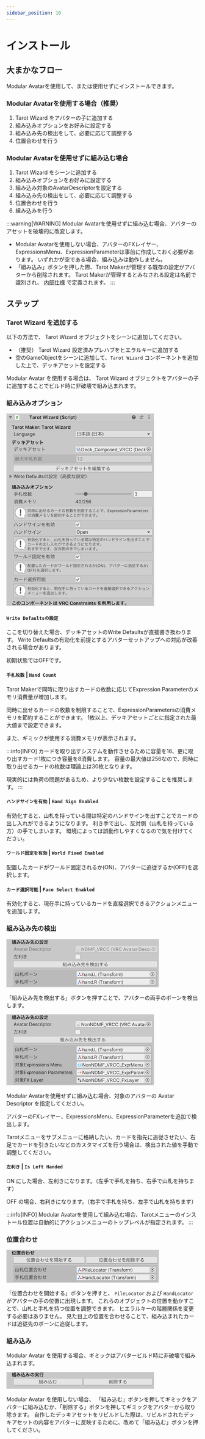 ```yaml
---
sidebar_position: 10
---
```


# インストール

## 大まかなフロー

Modular Avatarを使用して、または使用せずにインストールできます。

### Modular Avatarを使用する場合（推奨）

1. Tarot Wizard をアバターの子に追加する
2. 組み込みオプションをお好みに設定する
3. 組み込み先の検出をして、必要に応じて調整する
4. 位置合わせを行う

### Modular Avatarを使用せずに組み込む場合

1. Tarot Wizard をシーンに追加する
2. 組み込みオプションをお好みに設定する
3. 組み込み対象のAvatarDescriptorを設定する
4. 組み込み先の検出をして、必要に応じて調整する
5. 位置合わせを行う
6. 組み込みを行う

:::warning[WARNING]
Modular Avatarを使用せずに組み込む場合、アバターのアセットを破壊的に改変します。

* Modular Avatarを使用しない場合、アバターのFXレイヤー、ExpressionsMenu、ExpressionParameterは事前に作成しておく必要があります。
  いずれかが空である場合、組み込みは動作しません。
* 「組み込み」ボタンを押した際、Tarot Makerが管理する既存の設定がアバターから削除されます。
  Tarot Makerが管理するとみなされる設定は名前で識別され、 [内部仕様](4_deck.md) で定義されます。
:::

## ステップ

### Tarot Wizard を追加する

以下の方法で、 Tarot Wizard オブジェクトをシーンに追加してください。

- （推奨） Tarot Wizard 設定済みプレハブをヒエラルキーに追加する
- 空のGameObjectをシーンに追加して、`Tarot Wizard` コンポーネントを追加した上で、デッキアセットを設定する

Modular Avatar を使用する場合は、 Tarot Wizard オブジェクトをアバターの子に追加することでビルド時に非破壊で組み込まれます。

### 組み込みオプション

![Inspector Wizard Setting](img/wizard_setting.png)

#### `Write Defaultsの設定`

ここを切り替えた場合、デッキアセットのWrite Defaultsが直接書き換わります。
Write Defaultsの有効化を前提とするアバターセットアップへの対応が改善される場合があります。

初期状態ではOFFです。

#### `手札枚数` | `Hand Count`

Tarot Makerで同時に取り出すカードの枚数に応じてExpression Parameterのメモリ消費量が増加します。

同時に出せるカードの枚数を制限することで、ExpressionParametersの消費メモリを節約することができます。
1枚以上、デッキアセットごとに指定された最大値まで設定できます。

また、ギミックが使用する消費メモリが表示されます。

:::info[INFO]
カードを取り出すシステムを動作させるために容量を16、更に取り出すカード1枚につき容量を8消費します。
容量の最大値は256なので、同時に取り出せるカードの枚数は理論上は30枚となります。

現実的には負荷の問題があるため、より少ない枚数を設定することを推奨します。
:::

#### `ハンドサインを有効` | `Hand Sign Enabled`

有効化すると、山札を持っている間は特定のハンドサインを出すことでカードの出し入れができるようになります。
利き手で出し、反対側（山札を持っている方）の手でしまいます。
環境によっては誤動作しやすくなるので気を付けてください。

#### `ワールド固定を有効` | `World Fixed Enabled`

配置したカードがワールド固定されるか(ON)、アバターに追従するか(OFF)を選択します。

#### `カード選択可能` | `Face Select Enabled`

有効化すると、現在手に持っているカードを直接選択できるアクションメニューを追加します。

### 組み込み先の検出

![Inspector Wizard Target_NDMF](img/wizard_target_ndmf.png)

「組み込み先を検出する」ボタンを押すことで、アバターの両手のボーンを検出します。

![Inspector Wizard Target_NonNDMF](img/wizard_target_nonndmf.png)

Modular Avatarを使用せずに組み込む場合、対象のアバターの Avatar Descriptor を指定してください。

アバターのFXレイヤー、ExpressionsMenu、ExpressionParameterを追加で検出します。

Tarotメニューをサブメニューに格納したい、カードを指先に追従させたい、右足でカードを引きたいなどのカスタマイズを行う場合は、検出された値を手動で調整してください。

#### `左利き` | `Is Left Handed`

ON にした場合、左利きになります。（左手で手札を持ち、右手で山札を持ちます）

OFF の場合、右利きになります。（右手で手札を持ち、左手で山札を持ちます）

:::info[INFO]
Modular Avatarを使用して組み込む場合、Tarotメニューのインストール位置は自動的にアクションメニューのトップレベルが指定されます。
:::

### 位置合わせ

![Inspector Wizard Locator](img/wizard_locator.png)

「位置合わせを開始する」ボタンを押すと、 `PileLocator` および `HandLocator` がアバターの手の位置に出現します。
これらのオブジェクトの位置を動かすことで、山札と手札を持つ位置を調整できます。
ヒエラルキーの階層関係を変更する必要はありません。
見た目上の位置を合わせることで、組み込まれたカードは追従先のボーンに追従します。

### 組み込み

Modular Avatar を使用する場合、ギミックはアバタービルド時に非破壊で組み込まれます。

![Inspector Wizard Install_NonNDMF](img/wizard_install_nonndmf.png)

Modular Avatar を使用しない場合、 「組み込む」ボタンを押してギミックをアバターに組み込むか、「削除する」ボタンを押してギミックをアバターから取り除きます。
自作したデッキアセットをリビルドした際は、リビルドされたデッキアセットの内容をアバターに反映するために、改めて「組み込む」ボタンを押してください。
